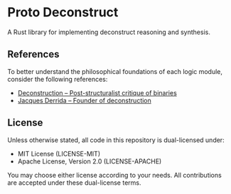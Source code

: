 # Proto Deconstruct

A Rust library for implementing deconstruct reasoning and synthesis.

## References

To better understand the philosophical foundations of each logic module, consider the following references:

- [Deconstruction – Post-structuralist critique of binaries](https://en.wikipedia.org/wiki/Deconstruction)
- [Jacques Derrida – Founder of deconstruction](https://en.wikipedia.org/wiki/Jacques_Derrida)

## License

Unless otherwise stated, all code in this repository is dual-licensed under:

- MIT License (LICENSE-MIT)
- Apache License, Version 2.0 (LICENSE-APACHE)

You may choose either license according to your needs. All contributions are accepted under these dual-license terms.
